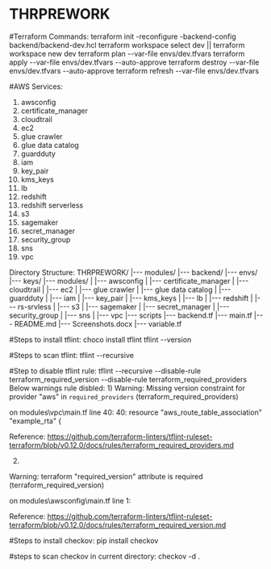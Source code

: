 # THRPREWORK
#Terraform Commands:
terraform init -reconfigure -backend-config backend/backend-dev.hcl
terraform workspace select dev || terraform workspace new dev
terraform plan --var-file envs/dev.tfvars
terraform apply --var-file envs/dev.tfvars --auto-approve
terraform destroy --var-file envs/dev.tfvars --auto-approve
terraform refresh  --var-file envs/dev.tfvars

#AWS Services:
1) awsconfig
2) certificate_manager
3) cloudtrail
4) ec2
5) glue crawler
6) glue data catalog
7) guardduty
8) iam
9) key_pair
10) kms_keys
11) lb
12) redshift
13) redshift serverless
14) s3
15) sagemaker
16) secret_manager
17) security_group
18) sns
19) vpc

Directory Structure:
THRPREWORK/
|--- modules/
|--- backend/
|--- envs/
|--- keys/
|--- modules/
|    |---  awsconfig
|    |---  certificate_manager
|    |---  cloudtrail
|    |---  ec2
|    |---  glue crawler
|    |---  glue data catalog
|    |---  guardduty
|    |---  iam
|    |---  key_pair
|    |---  kms_keys
|    |---  lb
|    |---  redshift
|    |---  rs-srvless
|    |---  s3
|    |---  sagemaker
|    |---  secret_manager
|    |---  security_group
|    |---  sns
|    |---  vpc
|--- scripts
|--- backend.tf
|--- main.tf
|--- README.md
|--- Screenshots.docx
|--- variable.tf

#Steps to install tflint:
choco install tflint
tflint --version

#Steps to scan tflint:
tflint --recursive

#Step to disable tflint rule:
tflint --recursive --disable-rule terraform_required_version --disable-rule terraform_required_providers
Below warnings rule disbled:
1)
Warning: Missing version constraint for provider "aws" in `required_providers` (terraform_required_providers)

  on modules\vpc\main.tf line 40:
  40: resource "aws_route_table_association" "example_rta" {

Reference: https://github.com/terraform-linters/tflint-ruleset-terraform/blob/v0.12.0/docs/rules/terraform_required_providers.md

2)
Warning: terraform "required_version" attribute is required (terraform_required_version)

  on modules\awsconfig\main.tf line 1:

Reference: https://github.com/terraform-linters/tflint-ruleset-terraform/blob/v0.12.0/docs/rules/terraform_required_version.md

#Steps to install checkov:
pip install checkov

#steps to scan checkov in current directory:
checkov -d .